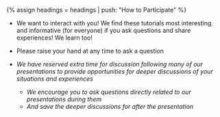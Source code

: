 {% assign headings = headings | push: "How to Participate" %}

* We want to interact with you! We find these tutorials most interesting and informative (for everyone) if you ask questions and share experiences! We learn too!

* Please raise your hand at any time to ask a question

* *We have reserved extra time for discussion following many of our presentations to provide opportunities for deeper discussions of your situations and experiences*
  - *We encourage you to ask questions directly related to our presentations during them*
  - *And save the deeper discussions for after the presentation*
